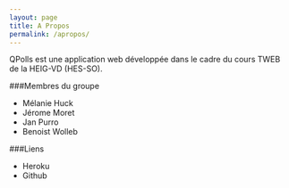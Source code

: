 ```yaml
---
layout: page
title: A Propos
permalink: /apropos/
---
```


QPolls est une application web développée dans le cadre du cours TWEB de la HEIG-VD (HES-SO).

###Membres du groupe

* Mélanie Huck
* Jérome Moret
* Jan Purro
* Benoist Wolleb

###Liens 
* Heroku
* Github
